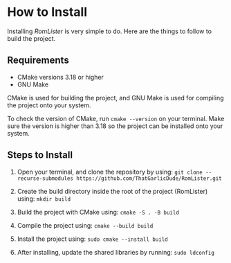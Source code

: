 # How to Install

Installing *RomLister* is very simple to do. Here are the things to follow to build the project.

## Requirements

* CMake versions 3.18 or higher
* GNU Make

CMake is used for building the project, and GNU Make is used for compiling the project onto your system.

To check the version of CMake, run `cmake --version` on your terminal. Make sure the version is higher than 3.18 so the project can be installed onto your system.

## Steps to Install

1. Open your terminal, and clone the repository by using: `git clone --recurse-submodules https://github.com/ThatGarlicDude/RomLister.git`

2. Create the build directory inside the root of the project (RomLister) using: `mkdir build`

3. Build the project with CMake using: `cmake -S . -B build`

4. Compile the project using: `cmake --build build`

5. Install the project using: `sudo cmake --install build`

6. After installing, update the shared libraries by running: `sudo ldconfig`
